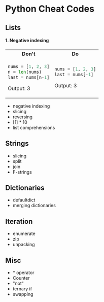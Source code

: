 # Python Cheat Codes

## Lists

#### 1. Negative indexing

<table>
<tr>
<th>Don't</th>
<th>Do</th>
</tr>
<tr>
<td>

```python
nums = [1, 2, 3]
n = len(nums)
last = nums[n-1]
```
Output: 3

</td>
<td>

```python
nums = [1, 2, 3]
last = nums[-1]
```
Output: 3

</td>
</tr>
</table>

- negative indexing
- slicing
- reversing
- [1] * 10
- list comprehensions

## Strings

- slicing
- split
- join 
- F-strings

## Dictionaries

- defaultdict
- merging dictionaries

## Iteration

- enumerate
- zip
- unpacking

## Misc

- \* operator
- Counter
- "not"
- ternary if
- swapping



